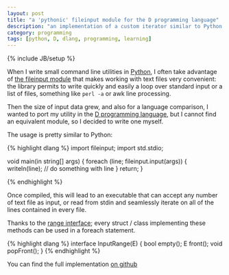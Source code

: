 ```yaml
---
layout: post
title: "a 'pythonic' fileinput module for the D programming language"
description: "an implementation of a custom iterator similar to Python's fileinput"
category: programming
tags: [python, D, dlang, programming, learning]
---
```

{% include JB/setup %}

When I write small command line utilities in [Python](https://www.python.org/), I often take advantage of [the fileinput module](https://docs.python.org/3/library/fileinput.html) that makes working with text files very convenient: the library permits to write quickly and easily a loop over standard input or a list of files, something like ```perl -a``` or awk line processing.

Then the size of input data grew, and also for a language comparison, I wanted to port my utility in the [D programming language](https://dlang.org/), but I cannot find an equivalent module, so I decided to write one myself.

The usage is pretty similar to Python:

{% highlight dlang %}
import fileinput;
import std.stdio;

void main(in string[] args)
{
    foreach (line; fileinput.input(args))
    {
        writeln(line); // do something with line
    }
    return;
}

{% endhighlight %}

Once compiled, this will lead to an executable that can accept any number of text file as input, or read from stdin and seamlessly iterate on all of the lines contained in every file.

Thanks to the [range interface](https://tour.dlang.org/tour/en/basics/ranges); every struct / class implementing these methods can be used in a foreach statement.

{% highlight dlang %}
interface InputRange(E)
{
        bool empty();
        E front();
        void popFront();
}
{% endhighlight %}

You can find the full implementation [on github](https://github.com/ilmanzo/fileinput-d/blob/main/source/fileinput.d)